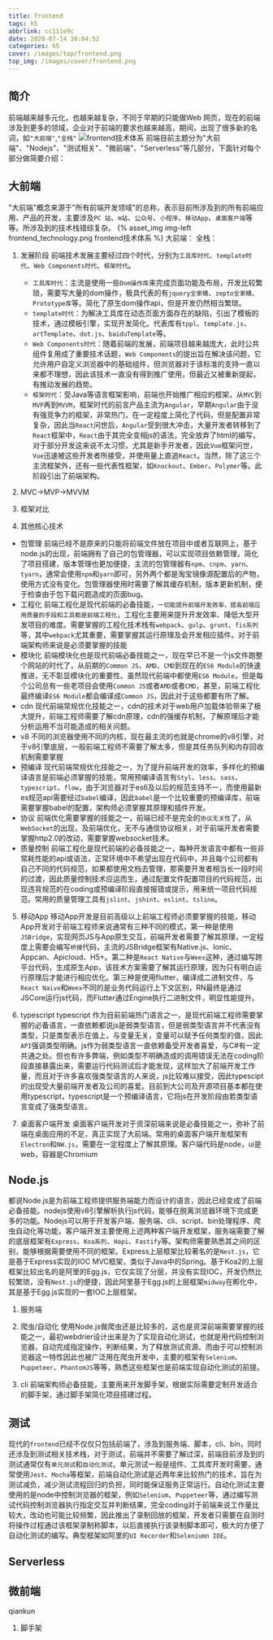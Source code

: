 ```yaml
---
title: frontend
tags: h5
abbrlink: cc111e9c
date: 2020-07-14 16:04:52
categories: h5
cover: /images/top/frontend.png
top_img: /images/cover/frontend.png
---
```

## 简介
前端越来越多元化，也越来越复杂，不同于早期的只能做Web 网页，现在的前端涉及到更多的领域，企业对于前端的要求也越来越高，期间，出现了很多新的名词，如`"大前端"`,`"全栈"`
![frontend技术体系](/images/cover/frontend.png)
前端目前主题分为"大前端"、"Nodejs"、"测试相关"、"微前端"、"Serverless"等几部分，下面针对每个部分做简要介绍：

## 大前端
"大前端"概念来源于"所有前端开发领域"的总称，表示目前所涉及到的所有前端应用、产品的开发，主要涉及`PC 站`、`m站`、`公众号`、`小程序`、`移动App`、`桌面客户端`等等。所涉及到的技术栈错综复杂。
{% asset_img img-left frontend_technology.png frontend技术体系 %}
大前端：
全栈：

1. 发展阶段
前端技术发展主要经过四个时代，分别为`工具库时代`、`template时代`、`Web Components时代`、`框架时代`。
    - `工具库时代`：主流是使用一些`Dom操作库`来完成页面功能及布局，开发比较繁琐，需要写大量的dom操作，极具代表的有`jquery全家桶`、`zepto全家桶`、`Prototype库`等。简化了原生dom操作api，但是开发仍然相当繁琐。
    - `template时代`：为解决工具库在动态页面方面存在的缺陷，引出了模板的技术，通过模板引擎，实现开发简化。代表库有`tppl`、`template.js`、`artTemplate`、`dot.js`、`baiduTemplate`等。
    - `Web Components时代`：随着前端的发展，前端项目越来越庞大，此时公共组件复用成了重要技术话题，`Web Components`的提出旨在解决该问题，它允许用户自定义浏览器中的基础组件，但浏览器对于该标准的支持一直以来都不理想，因此该技术一直没有得到推广使用，但最近又被重新提起，有推动发展的趋势。
    - `框架时代`：受Java等语言框架影响，前端也开始推广相应的框架，从`MVC`到`MVP`再到`MVVM`，框架时代的前言产品主流为`Angular`，早期`Angular`由于没有强竞争力的框架，非常热门，在一定程度上简化了代码，但是配置非常复杂，因此当`React`问世后，`Angular`受到很大冲击，大量开发者转移到了`React`框架中，`React`由于其完全变相js的语法，完全放弃了html的编写，对于部分开发这来说不太习惯，尤其是新手开发者，因此`Vue`框架问世，`Vue`迅速被这些开发者所接受，并使用量上直追`React`。当然，除了这三个主流框架外，还有一些代表性框架，如`Knockout`、`Ember`、`Polymer`等。此阶段引出了前端架构。

2. MVC->MVP->MVVM
3. 框架对比

4. 其他核心技术
- 包管理
    前端已经不是原来的只能将前端文件放在项目中或者互联网上，基于node.js的出现，前端拥有了自己的包管理器，可以实现项目依赖管理，简化了项目搭建，版本管理也更加便捷，主流的包管理器有`npm`、`cnpm`、`yarn`、`tyarn`，通常会使用`npm`和`yarn`即可，另外两个都是淘宝镜像源配置后的产物，使用方式没有变化。包管理器使用时需要了解其缓存机制，版本更新机制，便于检查由于包下载问题造成的页面bug。
- 工程化
    前端工程化是现代前端的必备技能，`一切能提升前端开发效率，提高前端应用质量的手段和工具都是前端工程化`，工程化主要用来提升开发效率、降低大型开发项目的难度。需要掌握的工程化技术栈有`webpack`、`gulp`、`grunt`、`fis系列`等，其中`webpack`尤其重要，需要掌握其运行原理及会开发相应插件。对于前端架构师来说是必须要掌握的技能
- 模块化
    前端模块化也是现代前端必备技能之一，现在早已不是一个js文件跑整个网站的时代了，从前期的`Common JS`、`AMD`、`CMD`到现在的`ES6 Module`的快速推进，无不彰显模块化的重要性。虽然现代前端中都使用`ES6 Module`，但是每个公司总有一些老项目会使用`Common JS`或者`AMD`或者`CMD`，甚至，前端工程化最终编译`ES6 Module`都会编译成`Common JS`，因此对于这些都要有所了解。
- cdn
    现代前端常规优化技能之一，cdn的技术对于web用户加载体验带来了极大提升，前端工程师需要了解cdn原理，cdn的强缓存机制，了解原理后才能分析运用不当可能造成的相关问题。
- v8
    不同的浏览器使用不同的内核，现在最主流的也就是chrome的v8引擎，对于v8引擎底层，一般前端工程师不需要了解太多，但是其任务队列和内存回收机制需要掌握
- 预编译
    现代前端常规优化技能之一，为了提升前端开发的效率，多样化的预编译语言是前端必须掌握的技能，常用预编译语言有`Styl`、`less`、`sass`、`typescript`、`flow`，由于浏览器对于es6及以后的规范支持不一，而使用最新es规范api需要经过`babel`编译，因此`babel`是一个比较重要的预编译库，前端需要掌握babel的配置，架构师必须掌握其原理和插件开发。
- 协议
    前端优化需要掌握的技能之一，前端已经不是完全的`协议无关性`了，从`WebSocket`的出现，及前端优化，无不与通信协议相关，对于前端开发者需要掌握http2.0的改动，需要掌握websocket技术。
- 质量控制
    前端工程化是现代前端的必备技能之一，每种开发语言中都有一些非常耗性能的api或语法，正常环境中不希望出现在代码中，并且每个公司都有自己不同的代码规范，如果都使用文档去管理，那需要开发者相当长一段时间的过渡，因此质量控制技术应运而生，通过配置文件配置项目的代码规范，出现违背规范的在coding或预编译阶段直接报错或提示，用来统一项目代码规范。常用的质量管理工具有`jslint`、`jshint`、`eslint`、`tsline`。
5. 移动App
    移动App开发是目前高级以上前端工程师必须要掌握的技能，移动App开发对于前端工程师来说通常有三种不同的模式，第一种是使用`JSBridge`，实现网页JS与App原生交互，前端开发者需要了解其原理，一定程度上需要会编写`桥接`代码，主流的JSBridge框架有Native.js、Ionic、Appcan、Apicloud、H5+。第二种是`React Native`与`Weex`这种，通过编写跨平台代码，生成原生App，该技术方案需要了解其运行原理，因为只有明白运行原理后才能进行相应优化。第三种是使用flutter，编译成二进制文件，与`React Naive`和`Weex`不同的是业务代码运行上下文区别，RN最终是通过JSCore运行js代码，而Flutter通过Engine执行二进制文件，明显性能提升。
6. typescript
    typescript 作为目前前端热门语言之一，是现代前端工程师需要掌握的必备语言，一直依赖都说js是弱类型语言，但是弱类型语言并不代表没有类型，只是类型表示在值上，与变量无关，变量可以赋予任何类型的值，因此`API`强调类型明确。js作为弱类型语言一直依赖备受开发者喜爱，与C#有一定共通之处。但也有许多弊端，例如类型不明确造成的调用错误无法在coding阶段直接暴露出来，需要运行代码测试后才能发现，这样加大了前端开发工作量，而且对于许多喜欢强类型语言的人来说，js比较难以接受，因此typescipt的出现受大量前端开发者及公司的喜爱。目前到大公司及开源项目基本都在使用typescript，typescript是一个预编译语言，它将js在开发阶段由若类型语言变成了强类型语言。

7. 桌面客户端开发
    桌面客户端开发对于资深前端来说是必备技能之一，弥补了前端在桌面应用的不足，真正实现了大前端。常用的桌面客户端开发框架有`Electron`和`NW.js`，需要在一定程度上了解其原理。客户端代码是node，ui是web，容器是Chromium

## Node.js
都说Node.js是为前端工程师提供服务端能力而设计的语言，因此已经变成了前端必备技能。nodejs使用v8引擎解析执行js代码，能够在脱离浏览器环境下完成更多的功能。Nodejs可以用于开发客户端、服务端、cli、script、bin处理程序、爬虫自动化等功能，客户端开发主要使用上述两种客户端开发框架，服务端需要了解的底层框架有`Express`、`Koa系列`、`Hapi`、`Fastify`等。架构师需要熟悉其之间的区别，能够根据需要使用不同的框架。Express上层框架比较著名的是`Nest.js`，它是基于Express实现的IOC MVC框架，类似于Java中的Spring。基于Koa2的上层框架比较出名的是阿里的Egg.js，它仅实现了分层，并没有实现IOC，开发仍然比较繁琐，没有`Nest.js`的便捷，因此阿里基于Egg.js的上层框架`midway`在孵化中，其是基于Egg.js实现的一套IOC上层框架。
1. 服务端

2. 爬虫/自动化
使用Node.js做爬虫还是比较多的，这也是资深前端需要掌握的技能之一，最初webdrier设计出来是为了实现自动化测试，也就是用代码控制浏览器，自动完成指定操作，判断结果，为了释放测试资源。而由于可以控制浏览器这一特性因此也被广泛用在爬虫开发中，主要的框架有`Selenium`、`Puppeteer`、`PhantomJS`等等，熟悉这些框架也是前端实现自动化测试的前提。

3. cli
前端架构师必备技能，主要用来开发脚手架，根据实际需要定制开发适合的脚手架，通过脚手架简化项目搭建过程。

## 测试
现代的`frontend`已经不仅仅只包括前端了，涉及到服务端、脚本，cli、bin，同时还涉及到测试相关技术栈，对于测试，前端并不需要了解过深，前端目前涉及到的测试通常仅有`单元测试`和`自动化测试`，单元测试一般是组件、工具库开发时需要，通常使用`Jest`、`Mocha`等框架，前端自动化测试是近两年来比较热门的技术，旨在为测试减负，减少测试流程回归的负担，同时能保证服务正常运行。自动化测试主要使用的是node中控制浏览器的框架，例如`Selenium`、`Puppeteer`等，通过编写测试代码控制浏览器执行指定交互并判断结果，完全coding对于前端来说工作量比较大，改动也可能比较频繁，因此推出了录制回放的框架，开发者只需要在自测时将操作过程通过该框架录制称脚本，以后直接执行该录制脚本即可，极大的方便了自动化测试的编写。典型框架如阿里的`UI Recorder`和`Seleniumn IDE`。

## Serverless

## 微前端
qiankun

1. 脚手架
